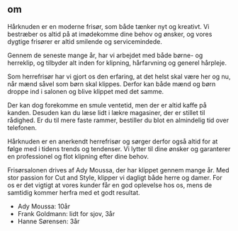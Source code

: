 ## om
Hårknuden er en moderne frisør, som både tænker nyt og kreativt. Vi bestræber os altid på at imødekomme dine behov og ønsker, og vores dygtige frisører er altid smilende og servicemindede.

Gennem de seneste mange år, har vi arbejdet med både børne- og herreklip, og tilbyder alt inden for klipning, hårfarvning og generel hårpleje.

Som herrefrisør har vi gjort os den erfaring, at det helst skal være her og nu, når mænd såvel som børn skal klippes. Derfor kan både mænd og børn droppe ind i salonen og blive klippet med det samme.

Der kan dog forekomme en smule ventetid, men der er altid kaffe på kanden. Desuden kan du læse lidt i lækre magasiner, der er stillet til rådighed. Er du til mere faste rammer, bestiller du blot en almindelig tid over telefonen.

Hårknuden er en anerkendt herrefrisør og sørger derfor også altid for at følge med i tidens trends og tendenser. Vi lytter til dine ønsker og garanterer en professionel og flot klipning efter dine behov.

Frisørsalonen drives af Ady Moussa, der har klippet gennem mange år. Med stor passion for Cut and Style, klipper vi dagligt både herre og damer. For os er det vigtigt at vores kunder får en god oplevelse hos os, mens de samtidig kommer herfra med et godt resultat.

- Ady Moussa: 10år
- Frank Goldmann: lidt for sjov, 3år
- Hanne Sørensen: 3år

